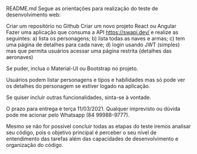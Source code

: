 README.md
Segue as orientações para realização do teste de desenvolvimento web:

Criar um repositório no Github
Criar um novo projeto React ou Angular
Fazer uma aplicação que consuma a API https://swapi.dev/ e realize as seguintes: 
a) lista os personagens; 
b) lista todas as naves e armas; 
c) tem uma página de detalhes para cada nave; 
d) login usando JWT (simples) mas que permita usuários acessar uma página restrita (detalhes das aeronaves)

Se puder, inclua o Material-UI ou Bootstrap no projeto.

Usuários podem listar personagens e tipos e habilidades mas só pode ver os detalhes do personagem se estiver logado na aplicação.

Se quiser incluir outras funcionalidades, sinta-se à vontade.

O prazo para entrega é terça 11/03/2021. Qualquer imprevisto ou dúvida pode me acionar pelo Whatsapp (84 99988-9777).

Mesmo se não for possível concluir todas as etapas do teste iremos analisar seu código, pois o objetivo principal é perceber o seu nível de entendimento das tarefas além das capacidades de desenvolvimento e organização do código.
